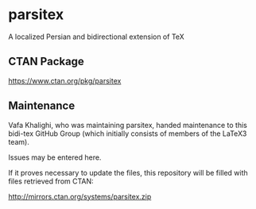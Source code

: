 # parsitex
A localized Persian and bidirectional extension of TeX

## CTAN Package
 https://www.ctan.org/pkg/parsitex



## Maintenance
Vafa Khalighi, who was maintaining parsitex, handed maintenance to this bidi-tex
GitHub Group (which initially consists of members of the LaTeX3 team).

Issues may be entered here.

If it proves necessary to update the files, this repository will
be filled with files retrieved from CTAN:

http://mirrors.ctan.org/systems/parsitex.zip


